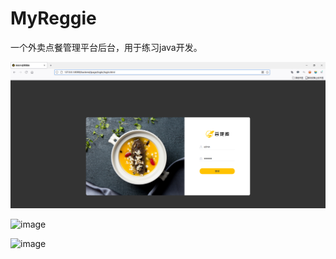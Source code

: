 # MyReggie
 一个外卖点餐管理平台后台，用于练习java开发。

![img.png](img.png)

![image](https://github.com/Vulner-6/MyReggie/assets/56946543/5a7b7ca0-df50-476b-bdbf-92008609b3f5)

![image](https://github.com/Vulner-6/MyReggie/assets/56946543/bfd697b1-e23d-486b-a9c9-a80332de9803)

